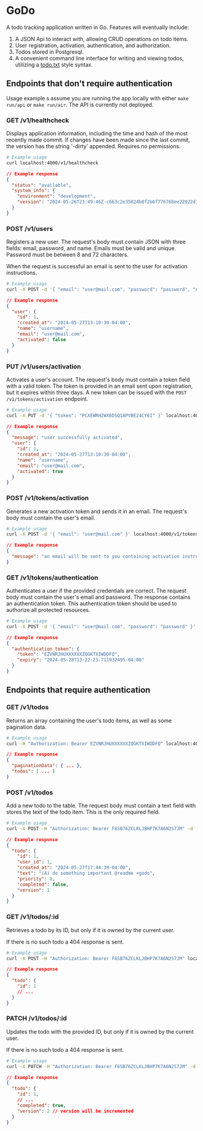 # GoDo

A todo tracking application written in Go. Features will eventually include:

1. A JSON Api to interact with, allowing CRUD operations on todo items.
2. User registration, activation, authentication, and authorization.
3. Todos stored in Postgresql.
4. A convenient command line interface for writing and viewing todos, utilizing a [todo.txt](https://github.com/todotxt/todo.txt) style syntax.

## Endpoints that don't require authentication

Usage example s assume you are running the app locally with either `make run/api` or `make run/air`. The API is currently not deployed.

### GET /v1/healthcheck

Displays application information, including the time and hash of the most recently made commit. If changes have been made since the last commit, the version has the string '-dirty' appended. Requires no permissions.

```bash
# Example usage
curl localhost:4000/v1/healthcheck
```

```json
// Example response
{
  "status": "available",
  "system_info": {
    "environment": "development",
    "version": "2024-05-26T23:49:46Z-c663c2e35824b8f2b6f776768ee22022d1e86163-dirty"
  }
}
```

### POST /v1/users

Registers a new user. The request's body must contain JSON with three fields: email, password, and name. Emails must be valid and unique. Password must be between 8 and 72 characters.

When the request is successful an email is sent to the user for activation instructions.

```bash
# Example usage
curl -X POST -d '{ "email": "user@mail.com", "password": "password", "name": "username" }' localhost:4000/v1/users
```

```json
// Example response
{
  "user": {
    "id": 1,
    "created_at": "2024-05-27T13:10:30-04:00",
    "name": "username",
    "email": "user@mail.com",
    "activated": false
  }
}
```

### PUT /v1/users/activation

Activates a user's account. The request's body must contain a token field with a valid token. The token is provided in an email sent upon registration, but it expires within three days. A new token can be issued with the `POST /v1/tokens/activation` endpoint.

```bash
# Example usage
curl -X PUT -d '{ "token": "PCXEWRH2WX6DSQIAPVBE24CY6I" }' localhost:4000/v1/users/activation
```

```json
// Example response
{
  "message": "user successfully activated",
  "user": {
    "id": 1,
    "created_at": "2024-05-27T13:10:30-04:00",
    "name": "username",
    "email": "user@mail.com",
    "activated": true
  }
}
```

### POST /v1/tokens/activation

Generates a new activation token and sends it in an email. The request's body
must contain the user's email.

```bash
# Example usage
curl -X POST -d '{ "email": "user@mail.com" }' localhost:4000/v1/tokens/activation
```

```json
// Example response
{
  "message": "an email will be sent to you containing activation instructions"
}
```

### GET /v1/tokens/authentication

Authenticates a user if the provided credentials are correct. The request body
must contain the user's email and password. The response contains an
authentication token. This authentication token should be used to authorize
all protected resources.

```bash
# Example usage
curl -X POST -d '{ "email": "user@mail.com", "password": "password" }' localhost:4000/v1/tokens/authentication
```

```json
// Example response
{
  "authentication_token": {
    "token": "EZVNRJHUXXXXXXZQGKTXIWDDFQ",
    "expiry": "2024-05-28T13:22:23.711932495-04:00"
  }
}
```

## Endpoints that require authentication

### GET /v1/todos

Returns an array containing the user's todo items, as well as some pagination data.

```bash
# Example usage
curl -H "Authorization: Bearer EZVNRJHUXXXXXXZQGKTXIWDDFQ" localhost:4000/v1/todos
```

```json
// Example response
{
  "paginationData": { ... },
  "todos": [ ... ]
}
```

### POST /v1/todos

Add a new todo to the table. The request body must contain a text field with stores the text of the todo item. This is the only required field.

```bash
# Example usage
curl -X POST -H "Authorization: Bearer F6SB76ZCLKLJBHP7K7A6N2S7JM" -d '{ "text": "(A) do something important @readme +godo" }' localhost:4000/v1/todos

```

```json
// Example response
{
  "todo": {
    "id": 1,
    "user_id": 1,
    "created_at": "2024-05-27T17:44:39-04:00",
    "text": "(A) do something important @readme +godo",
    "priority": 0,
    "completed": false,
    "version": 1
  }
}
```

### GET /v1/todos/:id

Retrieves a todo by its ID, but only if it is owned by the current user.

If there is no such todo a 404 response is sent.

```bash
# Example usage
curl -X POST -H "Authorization: Bearer F6SB76ZCLKLJBHP7K7A6N2S7JM" localhost:4000/v1/todos/1
```

```json
// Example response
{
  "todo": {
    "id": 1
    // ...
  }
}
```

### PATCH /v1/todos/:id

Updates the todo with the provided ID, but only if it is owned by the current user.

If there is no such todo a 404 response is sent.

```bash
# Example usage
curl -X PATCH -H "Authorization: Bearer F6SB76ZCLKLJBHP7K7A6N2S7JM" -d '{ "completed": true }' localhost:4000/v1/todos/1
```

```json
// Example response
{
  "todo": {
    "id": 1,
    // ...
    "completed": true,
    "version": 2 // version will be incremented
  }
}
```

